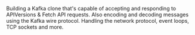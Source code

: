 
Building a Kafka clone that's capable of accepting and responding to APIVersions & Fetch API requests.
Also encoding and decoding messages using the Kafka wire protocol. 
Handling the network protocol, event loops, TCP sockets and more.
